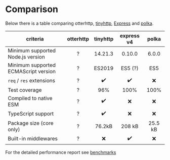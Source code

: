 # Comparison

Below there is a table comparing otterhttp, [tinyhttp](https://tinyhttp.v1rtl.site), [Express](https://expressjs.com) 
and [polka](https://github.com/lukeed/polka).

| criteria                             | otterhttp |      tinyhttp      |     express v4     |  polka  |
|--------------------------------------|:---------:|:------------------:|:------------------:|:-------:|
| Minimum supported Node.js version    |     ?     |      14.21.3       |       0.10.0       |  6.0.0  |
| Minimum supported ECMAScript version |     ?     |       ES2019       |      ES5 (?)       |   ES5   |
| `req` / `res` extensions             |     ?     | :heavy_check_mark: | :heavy_check_mark: |   :x:   |
| Test coverage                        |     ?     |        96%         |        100%        |  100%   |
| Compiled to native ESM               |     ?     | :heavy_check_mark: |        :x:         |   :x:   |
| TypeScript support                   |     ?     | :heavy_check_mark: |        :x:         |   :x:   |
| Package size (core only)             |     ?     |       76.2kB       |       208 kB       | 25.5 kB |
| Built-in middlewares                 |     ?     |        :x:         | :heavy_check_mark: |   :x:   |

For the detailed performance report see
[benchmarks](https://web-frameworks-benchmark.netlify.app/compare?f=polka,tinyhttp,express)
